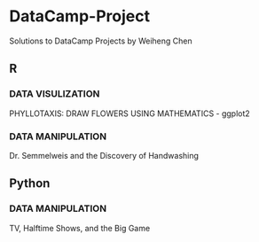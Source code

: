 # DataCamp-Project
Solutions to DataCamp Projects by Weiheng Chen<br/>
## R<br/>
### DATA VISULIZATION<br/>
PHYLLOTAXIS: DRAW FLOWERS USING MATHEMATICS - ggplot2<br/>
### DATA MANIPULATION<br/>
Dr. Semmelweis and the Discovery of Handwashing<br/>
## Python<br/>
### DATA MANIPULATION<br/>
TV, Halftime Shows, and the Big Game


